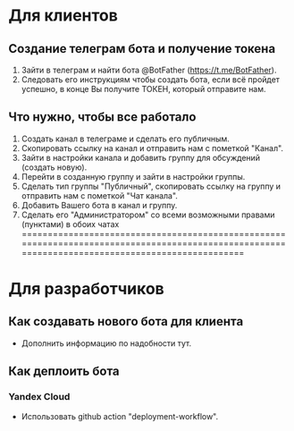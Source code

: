 # Для клиентов                                                    
## Создание телеграм бота и получение токена
1) Зайти в телеграм и найти бота @BotFather (https://t.me/BotFather).
2) Следовать его инструкциям чтобы создать бота, если всё пройдет успешно, в конце Вы получите ТОКЕН, который отправите нам.

## Что нужно, чтобы все работало
1) Создать канал в телеграме и сделать его публичным.
2) Скопировать ссылку на канал и отправить нам с пометкой "Канал".
3) Зайти в настройки канала и добавить группу для обсуждений (создать новую).
4) Перейти в созданную группу и зайти в настройки группы.
5) Сделать тип группы "Публичный", скопировать ссылку на группу и отправить нам с пометкой "Чат канала".
6) Добавить Вашего бота в канал и группу.
7) Сделать его "Администратором" со всеми возможными правами (пунктами) в обоих чатах
=================================================================================================================================================
                                                       
# Для разработчиков
## Как создавать нового бота для клиента
- Дополнить информацию по надобности тут.
## Как деплоить бота
### Yandex Cloud
- Использовать github action "deployment-workflow".
